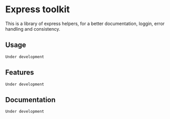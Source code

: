 # Express toolkit

This is a library of express helpers, for a better documentation, loggin, error handling and consistency.

## Usage

`Under development`

## Features

`Under development`

## Documentation

`Under development`
